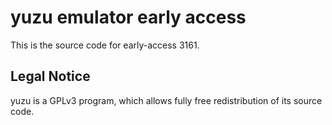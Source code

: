 yuzu emulator early access
=============

This is the source code for early-access 3161.

## Legal Notice

yuzu is a GPLv3 program, which allows fully free redistribution of its source code.